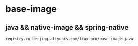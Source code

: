 # base-image
## java && native-image && spring-native
`registry.cn-beijing.aliyuncs.com/liux-pro/base-image:java`
